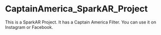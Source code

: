 # CaptainAmerica_SparkAR_Project
This is a SparkAR Project. It has a Captain America Filter. You can use it on Instagram or Facebook.

